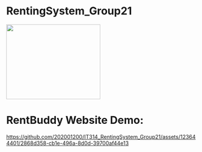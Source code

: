 # RentingSystem_Group21
<img src="https://user-images.githubusercontent.com/123644401/229287372-cf57f01c-d3f0-471d-a4c9-9da9644a27e2.png" width="250" height="200">

# RentBuddy Website Demo:
https://github.com/202001200/IT314_RentingSystem_Group21/assets/123644401/2868d358-cb1e-496a-8d0d-39700af44e13

